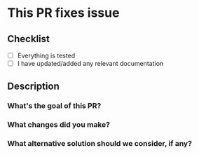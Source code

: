 # This PR fixes issue

## Checklist

- [ ] Everything is tested
- [ ] I have updated/added any relevant documentation

## Description

### What's the goal of this PR?

### What changes did you make?

### What alternative solution should we consider, if any?
